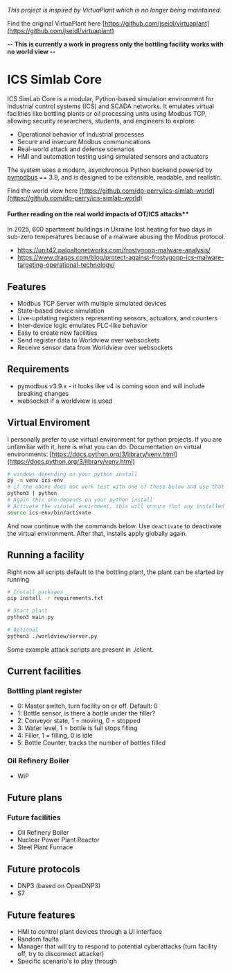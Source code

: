 _This project is inspired by VirtuaPlant which is no longer being maintained._

Find the original VirtuaPlant here [https://github.com/jseidl/virtuaplant](https://github.com/jseidl/virtuaplant)


**-- This is currently a work in progress only the bottling facility works with no world view --** 

# ICS Simlab Core
ICS SimLab Core is a modular, Python-based simulation environment for industrial control systems (ICS) and SCADA networks. It emulates virtual facilities like bottling plants or oil processing units using Modbus TCP, allowing security researchers, students, and engineers to explore:

- Operational behavior of industrial processes
- Secure and insecure Modbus communications
- Real-world attack and defense scenarios
- HMI and automation testing using simulated sensors and actuators

The system uses a modern, asynchronous Python backend powered by [pymodbus](https://github.com/pymodbus-dev/pymodbus) == 3.9, and is designed to be extensible, readable, and realistic.

Find the world view here [https://github.com/dp-perry/ics-simlab-world](https://github.com/dp-perry/ics-simlab-world)

#### Further reading on the real world impacts of OT/ICS attacks**
In 2025, 600 apartment buildings in Ukraine lost heating for two days in sub-zero temperatures because of a malware abusing the Modbus protocol.
- https://unit42.paloaltonetworks.com/frostygoop-malware-analysis/
- https://www.dragos.com/blog/protect-against-frostygoop-ics-malware-targeting-operational-technology/

## Features
- Modbus TCP Server with multiple simulated devices
- State-based device simulation
- Live-updating registers representing sensors, actuators, and counters
- Inter-device logic emulates PLC-like behavior
- Easy to create new facilities
- Send register data to Worldview over websockets
- Receive sensor data from Worldview over websockets

## Requirements
- pymodbus v3.9.x - it looks like v4 is coming soon and will include breaking changes
- websocket if a worldview is used

## Virtual Enviroment
I personally prefer to use virtual environment for python projects. If you are unfamiliar with it, here is what you can do.
Documentation on virtual environments: [https://docs.python.org/3/library/venv.html](https://docs.python.org/3/library/venv.html)
```bash
# windows depending on your python install
py -m venv ics-env
# if the above does not work test with one of these below and use that option for all commands
python3 | python
# Again this one depends on your python install
# Activate the virutal enviroment, this will ensure that any installed packages only apply to this project.
source ics-env/bin/activate
```
And now continue with the commands below. Use ```deactivate``` to deactivate the virtual environment. After that, installs apply
globally again.

## Running a facility
Right now all scripts default to the bottling plant, the plant can be started by running
```bash
# Install packages
pip install -r requirements.txt

# Start plant
python3 main.py

# Optional
python3 ./worldview/server.py
```

Some example attack scripts are present in ./client.

## Current facilities
### Bottling plant register
- 0: Master switch, turn facility on or off. Default: 0
- 1: Bottle sensor, is there a bottle under the filler?
- 2: Conveyor state, 1 = moving, 0 = stopped
- 3: Water level, 1 = bottle is full stops filling
- 4: Filler, 1 = filling, 0 is idle
- 5: Bottle Counter, tracks the number of bottles filled

### Oil Refinery Boiler
- WiP

## Future plans

### Future facilities
- Oil Refinery Boiler
- Nuclear Power Plant Reactor
- Steel Plant Furnace

## Future protocols
- DNP3 (based on OpenDNP3)
- S7

## Future features
- HMI to control plant devices through a UI interface
- Random faults
- Manager that will try to respond to potential cyberattacks (turn facility off, try to disconnect attacker)
- Specific scenario's to play through